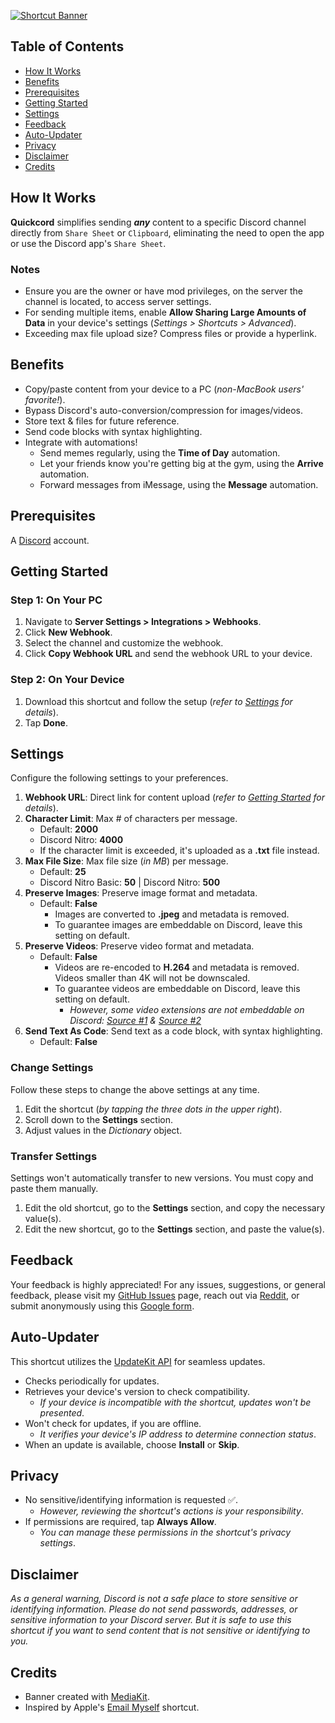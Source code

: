 [![Shortcut Banner](https://i.imgur.com/F6qR8kv.png)](https://www.icloud.com/shortcuts/2b1f2957cd3a431fbce5600fe49aac02)

## Table of Contents

-   [How It Works](#how-it-works)
-   [Benefits](#benefits)
-   [Prerequisites](#prerequisites)
-   [Getting Started](#getting-started)
-   [Settings](#settings)
-   [Feedback](#feedback)
-   [Auto-Updater](#auto-updater)
-   [Privacy](#privacy)
-   [Disclaimer](#disclaimer)
-   [Credits](#credits)

## How It Works

**Quickcord** simplifies sending _**any**_ content to a specific Discord channel directly from `Share Sheet` or `Clipboard`, eliminating the need to open the app or use the Discord app's `Share Sheet`.

### Notes

-   Ensure you are the owner or have mod privileges, on the server the channel is located, to access server settings.
-   For sending multiple items, enable **Allow Sharing Large Amounts of Data** in your device's settings (_Settings > Shortcuts > Advanced_).
-   Exceeding max file upload size? Compress files or provide a hyperlink.

## Benefits

-   Copy/paste content from your device to a PC (_non-MacBook users' favorite!_).
-   Bypass Discord's auto-conversion/compression for images/videos.
-   Store text & files for future reference.
-   Send code blocks with syntax highlighting.
-   Integrate with automations!
    -   Send memes regularly, using the **Time of Day** automation.
    -   Let your friends know you're getting big at the gym, using the **Arrive** automation.
    -   Forward messages from iMessage, using the **Message** automation.

## Prerequisites

A [Discord](https://discord.com/) account.

## Getting Started

### Step 1: On Your PC

1. Navigate to **Server Settings > Integrations > Webhooks**.
2. Click **New Webhook**.
3. Select the channel and customize the webhook.
4. Click **Copy Webhook URL** and send the webhook URL to your device.

### Step 2: On Your Device

1. Download this shortcut and follow the setup (_refer to [Settings](#settings) for details_).
2. Tap **Done**.

## Settings

Configure the following settings to your preferences.

1. **Webhook URL**: Direct link for content upload (_refer to [Getting Started](#getting-started) for details_).
2. **Character Limit**: Max # of characters per message.
    - Default: **2000**
    - Discord Nitro: **4000**
    - If the character limit is exceeded, it's uploaded as a **.txt** file instead.
3. **Max File Size**: Max file size (_in MB_) per message.
    - Default: **25**
    - Discord Nitro Basic: **50** | Discord Nitro: **500**
4. **Preserve Images**: Preserve image format and metadata.
    - Default: **False**
        - Images are converted to **.jpeg** and metadata is removed.
        - To guarantee images are embeddable on Discord, leave this setting on default.
5. **Preserve Videos**: Preserve video format and metadata.
    - Default: **False**
        - Videos are re-encoded to **H.264** and metadata is removed. Videos smaller than 4K will not be downscaled.
        - To guarantee videos are embeddable on Discord, leave this setting on default.
            - _However, some video extensions are not embeddable on Discord: [Source #1](https://www.reddit.com/r/discordapp/comments/f2kt5r/guide_file_formats_discord_can_embed/) & [Source #2](https://www.reddit.com/r/discordapp/comments/rtbv2g/embedded_videos_formats_list/)_
6. **Send Text As Code**: Send text as a code block, with syntax highlighting.
    - Default: **False**

### Change Settings

Follow these steps to change the above settings at any time.

1. Edit the shortcut (_by tapping the three dots in the upper right_).
2. Scroll down to the **Settings** section.
3. Adjust values in the _Dictionary_ object.

### Transfer Settings

Settings won't automatically transfer to new versions. You must copy and paste them manually.

1.  Edit the old shortcut, go to the **Settings** section, and copy the necessary value(s).
2.  Edit the new shortcut, go to the **Settings** section, and paste the value(s).

## Feedback

Your feedback is highly appreciated! For any issues, suggestions, or general feedback, please visit my [GitHub Issues](https://github.com/spenpal/AppleShortcuts/issues/new/choose) page, reach out via [Reddit](https://www.reddit.com/user/spenpal_dev), or submit anonymously using this [Google form](https://forms.gle/KdJXQhysQQj4yBtS7).

## Auto-Updater

This shortcut utilizes the [UpdateKit API](https://www.mikebeas.com/updatekit-api/v1) for seamless updates.

-   Checks periodically for updates.
-   Retrieves your device's version to check compatibility.
    -   _If your device is incompatible with the shortcut, updates won't be presented_.
-   Won't check for updates, if you are offline.
    -   _It verifies your device's IP address to determine connection status_.
-   When an update is available, choose **Install** or **Skip**.

## Privacy

-   No sensitive/identifying information is requested ✅.
    -   _However, reviewing the shortcut's actions is your responsibility_.
-   If permissions are required, tap **Always Allow**.
    -   _You can manage these permissions in the shortcut's privacy settings_.

## Disclaimer

_As a general warning, Discord is not a safe place to store sensitive or identifying information. Please do not send passwords, addresses, or sensitive information to your Discord server. But it is safe to use this shortcut if you want to send content that is not sensitive or identifying to you._

## Credits

-   Banner created with [MediaKit](https://routinehub.co/shortcut/1911).
-   Inspired by Apple's [Email Myself](https://www.icloud.com/shortcuts/dd6a0881316f478b951b2ef72c8a0d58) shortcut.
